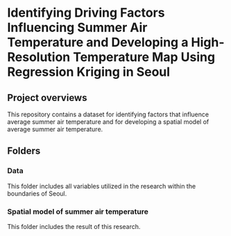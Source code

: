# Identifying Driving Factors Influencing Summer Air Temperature and Developing a High-Resolution Temperature Map Using Regression Kriging in Seoul 

## Project overviews
This repository contains a dataset for identifying factors that influence average summer air temperature and for developing a spatial model of average summer air temperature.

## Folders
### Data
This folder includes all variables utilized in the research within the boundaries of Seoul.

### Spatial model of summer air temperature
This folder includes the result of this research.
